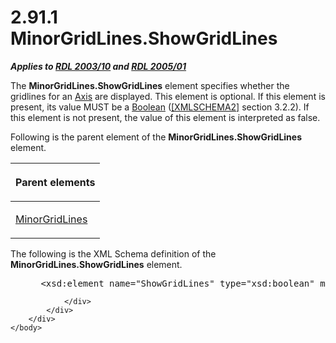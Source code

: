 <html dir="LTR" xmlns:mshelp="http://msdn.microsoft.com/mshelp" xmlns:ddue="http://ddue.schemas.microsoft.com/authoring/2003/5" xmlns:xlink="http://www.w3.org/1999/xlink" xmlns:tool="http://www.microsoft.com/tooltip">
    <head>
        <meta http-equiv="Content-Type" content="text/html; CHARSET=utf-8"></meta>
        <meta name="save" content="history"></meta>
        <title>2.91.1 MinorGridLines.ShowGridLines</title>
        <xml>
            <mshelp:toctitle title="2.91.1 MinorGridLines.ShowGridLines"></mshelp:toctitle>
            <mshelp:rltitle title="[MS-RDL]: MinorGridLines.ShowGridLines"></mshelp:rltitle>
            <mshelp:keyword index="A" term="32ba6d93-69bb-42dd-80da-40382e5c9b86"></mshelp:keyword>
            <mshelp:attr name="DCSext.ContentType" value="open specification"></mshelp:attr>
            <mshelp:attr name="AssetID" value="32ba6d93-69bb-42dd-80da-40382e5c9b86"></mshelp:attr>
            <mshelp:attr name="TopicType" value="kbRef"></mshelp:attr>
            <mshelp:attr name="DCSext.Title" value="[MS-RDL]: MinorGridLines.ShowGridLines" />
        </xml>
    </head>
    <body>
        <div id="header">
            <h1 class="heading">2.91.1 MinorGridLines.ShowGridLines</h1>
        </div>
        <div id="mainSection">
            <div id="mainBody">
                <div id="allHistory" class="saveHistory"></div>
                <div id="sectionSection0" class="section" name="collapseableSection">
                    

<p><b><i>Applies to </i></b><a href="a7e2ad00-07c8-4f6d-80ab-3ad55df7b233.html"><b><i>RDL 2003/10</i></b></a><b>
<i>and </i></b><a href="3ebe2912-4958-4832-b391-cad1f5e13338.html"><b><i>RDL 2005/01</i></b></a></p>

<p>The <b>MinorGridLines.ShowGridLines</b> element specifies
whether the gridlines for an <a href="2bfb943e-7cfe-41c1-baa4-5739a99a341b.html">Axis</a>
are displayed. This element is optional. If this element is present, its value
MUST be a <a href="4802fa14-3619-43fa-9898-3acab160a24c.html">Boolean</a> (<a href="https://go.microsoft.com/fwlink/?LinkId=90610">[XMLSCHEMA2]</a> section
3.2.2). If this element is not present, the value of this element is
interpreted as false.</p>

<p>Following is the parent element of the <b>MinorGridLines.ShowGridLines</b>
element.</p>

<table>
 <thead>
  <tr>
   <th>
   <p>Parent elements</p>
   </th>
  </tr>
 </thead>
 <tr>
  <td>
  <p><a href="d6ddf84e-0e5d-4303-bd24-9aaf775b91d0.html">MinorGridLines</a></p>
  </td>
 </tr>
</table>

<p>The following is the XML Schema definition of the <b>MinorGridLines.ShowGridLines</b>
element.</p>

<dl>
<dd>
<div><pre> &lt;xsd:element name=&quot;ShowGridLines&quot; type=&quot;xsd:boolean&quot; minOccurs=&quot;0&quot; /&gt;
</pre></div>
</dd></dl>


                </div>
            </div>
        </div>
    </body>
</html>